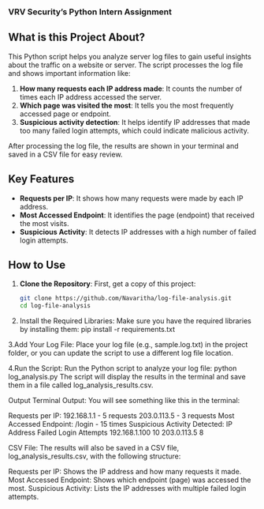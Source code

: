### VRV Security’s Python Intern Assignment

## What is this Project About?

This Python script helps you analyze server log files to gain useful insights about the traffic on a website or server. The script processes the log file and shows important information like:

1. **How many requests each IP address made**: It counts the number of times each IP address accessed the server.
2. **Which page was visited the most**: It tells you the most frequently accessed page or endpoint.
3. **Suspicious activity detection**: It helps identify IP addresses that made too many failed login attempts, which could indicate malicious activity.

After processing the log file, the results are shown in your terminal and saved in a CSV file for easy review.

## Key Features

- **Requests per IP**: It shows how many requests were made by each IP address.
- **Most Accessed Endpoint**: It identifies the page (endpoint) that received the most visits.
- **Suspicious Activity**: It detects IP addresses with a high number of failed login attempts.

## How to Use

1. **Clone the Repository**:
   First, get a copy of this project:
   ```bash
   git clone https://github.com/Navaritha/log-file-analysis.git
   cd log-file-analysis
   
2. Install the Required Libraries: Make sure you have the required libraries by installing them:
pip install -r requirements.txt

3.Add Your Log File: Place your log file (e.g., sample.log.txt) in the project folder, or you can update the script to use a different log file location.

4.Run the Script: Run the Python script to analyze your log file:
python log_analysis.py
The script will display the results in the terminal and save them in a file called log_analysis_results.csv.

Output
Terminal Output:
You will see something like this in the terminal:

Requests per IP:
192.168.1.1 - 5 requests
203.0.113.5 - 3 requests
Most Accessed Endpoint: /login - 15 times
Suspicious Activity Detected: 
IP Address            Failed Login Attempts
192.168.1.100         10
203.0.113.5           8

CSV File:
The results will also be saved in a CSV file, log_analysis_results.csv, with the following structure:

Requests per IP: Shows the IP address and how many requests it made.
Most Accessed Endpoint: Shows which endpoint (page) was accessed the most.
Suspicious Activity: Lists the IP addresses with multiple failed login attempts.
